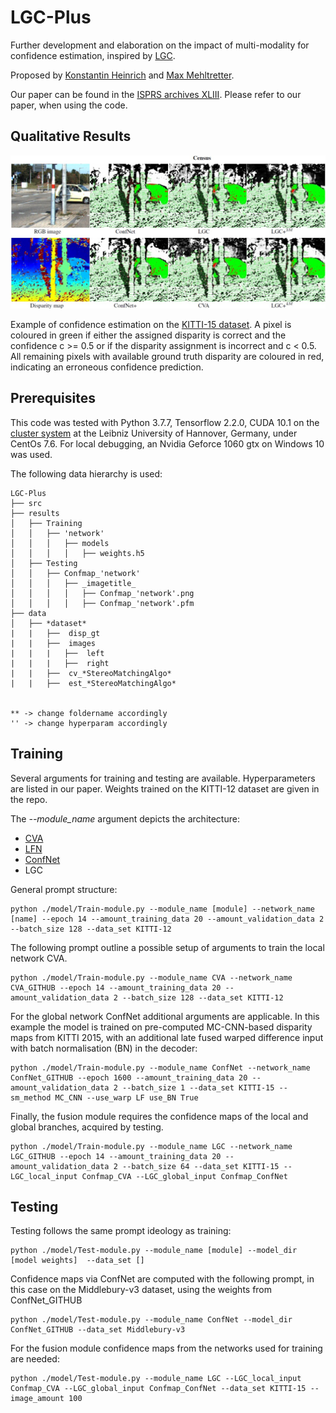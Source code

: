 # LGC-Plus

Further development and elaboration on the impact of multi-modality for confidence estimation, inspired by [LGC](https://openaccess.thecvf.com/content_ECCV_2018/papers/Fabio_Tosi_Beyond_local_reasoning_ECCV_2018_paper.pdf).

Proposed by [Konstantin Heinrich](http://www.linkedin.com/in/konstantin-heinrich) and [Max Mehltretter](http://mehltretter.net/). 

Our paper can be found in the [ISPRS archives XLIII](https://www.int-arch-photogramm-remote-sens-spatial-inf-sci.net/XLIII-B2-2021/91/2021/). Please refer to our paper, when using the code.

## Qualitative Results
![Alt text](https://github.com/kheinrich93/LGC-Plus/blob/main/gh_images/result_confidencemaps.jpg "output")

Example of confidence estimation on the [KITTI-15 dataset](https://openaccess.thecvf.com/content_cvpr_2015/papers/Menze_Object_Scene_Flow_2015_CVPR_paper.pdf). A pixel is coloured in green if either the assigned disparity is correct and the confidence c >= 0.5 or if the disparity assignment is incorrect and c < 0.5. All remaining pixels with available ground truth disparity are coloured in red, indicating an erroneous confidence prediction.

## Prerequisites
This code was tested with Python 3.7.7, Tensorflow 2.2.0, CUDA 10.1 on the [cluster system](https://www.luis.uni-hannover.de/en/services/computing/scientific-computing/technical-specifications-of-clusters/) at the Leibniz University of Hannover, Germany, under CentOs 7.6. For local debugging, an Nvidia Geforce 1060 gtx on Windows 10 was used. 

The following data hierarchy is used:

```
LGC-Plus
├── src
├── results
│   ├── Training
│   │   ├── 'network'
│   │   │   ├── models
│   │   │   │   ├── weights.h5
│   ├── Testing
│   │   ├── Confmap_'network'
│   │   │   ├── _imagetitle_
│   │   │   │   ├── Confmap_'network'.png
│   │   │   │   ├── Confmap_'network'.pfm
├── data
│   ├── *dataset*
|   |   ├──  disp_gt
|   |   ├──  images
|   |   |   ├──  left
|   |   |   ├──  right
|   |   ├──  cv_*StereoMatchingAlgo*
|   |   ├──  est_*StereoMatchingAlgo*


** -> change foldername accordingly
'' -> change hyperparam accordingly 
```

## Training
Several arguments for training and testing are available. Hyperparameters are listed in our paper. Weights trained on the KITTI-12 dataset are given in the repo.

The _--module_name_ argument depicts the architecture:
  * [CVA](https://www.sciencedirect.com/science/article/abs/pii/S0924271620303026)
  * [LFN](http://www.arts-pi.org.tn/rfmi2017/papers/10_CameraReadySubmission_llncs2e%20(3).pdf)
  * [ConfNet](https://openaccess.thecvf.com/content_ECCV_2018/papers/Fabio_Tosi_Beyond_local_reasoning_ECCV_2018_paper.pdf)
  * LGC

General prompt structure:
```shell     
python ./model/Train-module.py --module_name [module] --network_name [name] --epoch 14 --amount_training_data 20 --amount_validation_data 2 --batch_size 128 --data_set KITTI-12
```
The following prompt outline a possible setup of arguments to train the local network CVA.
```shell     
python ./model/Train-module.py --module_name CVA --network_name CVA_GITHUB --epoch 14 --amount_training_data 20 --amount_validation_data 2 --batch_size 128 --data_set KITTI-12
```

For the global network ConfNet additional arguments are applicable. In this example the model is trained on pre-computed MC-CNN-based disparity maps from KITTI 2015, with an additional late fused warped difference input with batch normalisation (BN) in the decoder:
```shell     
python ./model/Train-module.py --module_name ConfNet --network_name ConfNet_GITHUB --epoch 1600 --amount_training_data 20 --amount_validation_data 2 --batch_size 1 --data_set KITTI-15 --sm_method MC_CNN --use_warp LF use_BN True
```

Finally, the fusion module requires the confidence maps of the local and global branches, acquired by testing.
```shell     
python ./model/Train-module.py --module_name LGC --network_name LGC_GITHUB --epoch 14 --amount_training_data 20 --amount_validation_data 2 --batch_size 64 --data_set KITTI-15 --LGC_local_input Confmap_CVA --LGC_global_input Confmap_ConfNet
```

## Testing
Testing follows the same prompt ideology as training:
```shell     
python ./model/Test-module.py --module_name [module] --model_dir [model weights]  --data_set [] 
```

Confidence maps via ConfNet are computed with the following prompt, in this case on the Middlebury-v3 dataset, using the weights from ConfNet_GITHUB
```shell     
python ./model/Test-module.py --module_name ConfNet --model_dir ConfNet_GITHUB --data_set Middlebury-v3
```

For the fusion module confidence maps from the networks used for training are needed:
```shell     
python ./model/Test-module.py --module_name LGC --LGC_local_input Confmap_CVA --LGC_global_input Confmap_ConfNet --data_set KITTI-15 --image_amount 100
```

